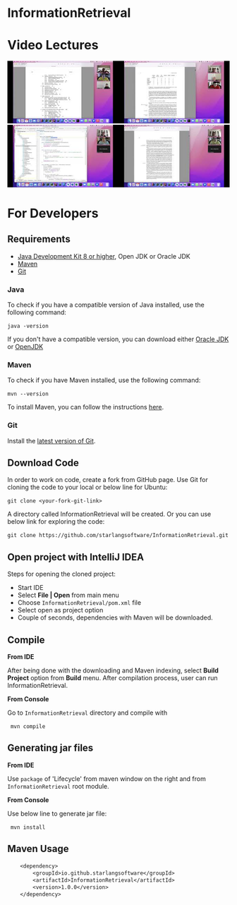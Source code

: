 InformationRetrieval
============

Video Lectures
============

[<img src=video1.jpg width="50%">](https://youtu.be/DhjZPVrvdnE)[<img src=video2.jpg width="50%">](https://youtu.be/rfNoyFw-_g8)[<img src=video3.jpg width="50%">](https://youtu.be/sYHVpTZL6o4)[<img src=video4.jpg width="50%">](https://youtu.be/bRckCK9VcKQ)

For Developers
============

## Requirements

* [Java Development Kit 8 or higher](#java), Open JDK or Oracle JDK
* [Maven](#maven)
* [Git](#git)

### Java 

To check if you have a compatible version of Java installed, use the following command:

    java -version
    
If you don't have a compatible version, you can download either [Oracle JDK](https://www.oracle.com/technetwork/java/javase/downloads/jdk8-downloads-2133151.html) or [OpenJDK](https://openjdk.java.net/install/)    

### Maven
To check if you have Maven installed, use the following command:

    mvn --version
    
To install Maven, you can follow the instructions [here](https://maven.apache.org/install.html).      

### Git

Install the [latest version of Git](https://git-scm.com/book/en/v2/Getting-Started-Installing-Git).

## Download Code

In order to work on code, create a fork from GitHub page. 
Use Git for cloning the code to your local or below line for Ubuntu:

	git clone <your-fork-git-link>

A directory called InformationRetrieval will be created. Or you can use below link for exploring the code:

	git clone https://github.com/starlangsoftware/InformationRetrieval.git

## Open project with IntelliJ IDEA

Steps for opening the cloned project:

* Start IDE
* Select **File | Open** from main menu
* Choose `InformationRetrieval/pom.xml` file
* Select open as project option
* Couple of seconds, dependencies with Maven will be downloaded. 


## Compile

**From IDE**

After being done with the downloading and Maven indexing, select **Build Project** option from **Build** menu. After compilation process, user can run InformationRetrieval.

**From Console**

Go to `InformationRetrieval` directory and compile with 

     mvn compile 

## Generating jar files

**From IDE**

Use `package` of 'Lifecycle' from maven window on the right and from `InformationRetrieval` root module.

**From Console**

Use below line to generate jar file:

     mvn install

## Maven Usage

        <dependency>
            <groupId>io.github.starlangsoftware</groupId>
            <artifactId>InformationRetrieval</artifactId>
            <version>1.0.0</version>
        </dependency>

